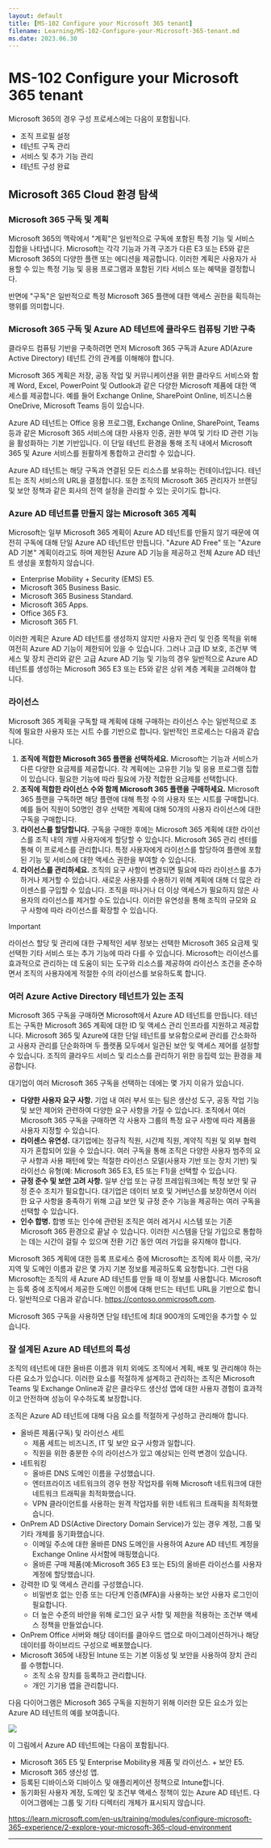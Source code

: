 ```yaml
---
layout: default
title: [MS-102 Configure your Microsoft 365 tenant]
filename: Learning/MS-102-Configure-your-Microsoft-365-tenant.md
ms.date: 2023.06.30
---
```


# MS-102 Configure your Microsoft 365 tenant

Microsoft 365의 경우 구성 프로세스에는 다음이 포함됩니다.

- 조직 프로필 설정
- 테넌트 구독 관리
- 서비스 및 추가 기능 관리
- 테넌트 구성 완료

## Microsoft 365 Cloud 환경 탐색

### Microsoft 365 구독 및 계획

Microsoft 365의 맥락에서 "계획"은 일반적으로 구독에 포함된 특정 기능 및 서비스 집합을 나타냅니다. Microsoft는 각각 기능과 가격 구조가 다른 E3 또는 E5와 같은 Microsoft 365의 다양한 플랜 또는 에디션을 제공합니다. 이러한 계획은 사용자가 사용할 수 있는 특정 기능 및 응용 프로그램과 포함된 기타 서비스 또는 혜택을 결정합니다.

반면에 "구독"은 일반적으로 특정 Microsoft 365 플랜에 대한 액세스 권한을 획득하는 행위를 의미합니다.

### Microsoft 365 구독 및 Azure AD 테넌트에 클라우드 컴퓨팅 기반 구축

클라우드 컴퓨팅 기반을 구축하려면 먼저 Microsoft 365 구독과 Azure AD(Azure Active Directory) 테넌트 간의 관계를 이해해야 합니다.

Microsoft 365 계획은 저장, 공동 작업 및 커뮤니케이션을 위한 클라우드 서비스와 함께 Word, Excel, PowerPoint 및 Outlook과 같은 다양한 Microsoft 제품에 대한 액세스를 제공합니다. 예를 들어 Exchange Online, SharePoint Online, 비즈니스용 OneDrive, Microsoft Teams 등이 있습니다.

Azure AD 테넌트는 Office 응용 프로그램, Exchange Online, SharePoint, Teams 등과 같은 Microsoft 365 서비스에 대한 사용자 인증, 권한 부여 및 기타 ID 관련 기능을 활성화하는 기본 기반입니다. 이 단일 테넌트 환경을 통해 조직 내에서 Microsoft 365 및 Azure 서비스를 원활하게 통합하고 관리할 수 있습니다.

Azure AD 테넌트는 해당 구독과 연결된 모든 리소스를 보유하는 컨테이너입니다. 테넌트는 조직 서비스의 URL을 결정합니다. 또한 조직의 Microsoft 365 관리자가 브랜딩 및 보안 정책과 같은 회사의 전역 설정을 관리할 수 있는 곳이기도 합니다.

### Azure AD 테넌트를 만들지 않는 Microsoft 365 계획

Microsoft는 일부 Microsoft 365 계획이 Azure AD 테넌트를 만들지 않기 때문에 여전히 구독에 대해 단일 Azure AD 테넌트만 만듭니다. "Azure AD Free" 또는 "Azure AD 기본" 계획이라고도 하며 제한된 Azure AD 기능을 제공하고 전체 Azure AD 테넌트 생성을 포함하지 않습니다.

- Enterprise Mobility + Security (EMS) E5.
- Microsoft 365 Business Basic. 
- Microsoft 365 Business Standard.
- Microsoft 365 Apps.
- Office 365 F3.
- Microsoft 365 F1.

이러한 계획은 Azure AD 테넌트를 생성하지 않지만 사용자 관리 및 인증 목적을 위해 여전히 Azure AD 기능이 제한되어 있을 수 있습니다. 그러나 고급 ID 보호, 조건부 액세스 및 장치 관리와 같은 고급 Azure AD 기능 및 기능의 경우 일반적으로 Azure AD 테넌트를 생성하는 Microsoft 365 E3 또는 E5와 같은 상위 계층 계획을 고려해야 합니다.

### 라이선스

Microsoft 365 계획을 구독할 때 계획에 대해 구매하는 라이선스 수는 일반적으로 조직에 필요한 사용자 또는 시트 수를 기반으로 합니다. 일반적인 프로세스는 다음과 같습니다.

1. **조직에 적합한 Microsoft 365 플랜을 선택하세요.** Microsoft는 기능과 서비스가 다른 다양한 요금제를 제공합니다. 각 계획에는 고유한 기능 및 응용 프로그램 집합이 있습니다. 필요한 기능에 따라 필요에 가장 적합한 요금제를 선택합니다.
1. **조직에 적합한 라이선스 수와 함께 Microsoft 365 플랜을 구매하세요.** Microsoft 365 플랜을 구독하면 해당 플랜에 대해 특정 수의 사용자 또는 시트를 구매합니다. 예를 들어 직원이 50명인 경우 선택한 계획에 대해 50개의 사용자 라이선스에 대한 구독을 구매합니다.
1. **라이선스를 할당합니다.** 구독을 구매한 후에는 Microsoft 365 계획에 대한 라이선스를 조직 내의 개별 사용자에게 할당할 수 있습니다. Microsoft 365 관리 센터를 통해 이 프로세스를 관리합니다. 특정 사용자에게 라이선스를 할당하여 플랜에 포함된 기능 및 서비스에 대한 액세스 권한을 부여할 수 있습니다.
1. **라이선스를 관리하세요.** 조직의 요구 사항이 변경되면 필요에 따라 라이선스를 추가하거나 제거할 수 있습니다. 새로운 사용자를 수용하기 위해 계획에 대해 더 많은 라이센스를 구입할 수 있습니다. 조직을 떠나거나 더 이상 액세스가 필요하지 않은 사용자의 라이선스를 제거할 수도 있습니다. 이러한 유연성을 통해 조직의 규모와 요구 사항에 따라 라이선스를 확장할 수 있습니다.

> [!IMPORTANT]  
> 라이선스 할당 및 관리에 대한 구체적인 세부 정보는 선택한 Microsoft 365 요금제 및 선택한 기타 서비스 또는 추가 기능에 따라 다를 수 있습니다. Microsoft는 라이선스를 효과적으로 관리하는 데 도움이 되는 도구와 리소스를 제공하여 라이선스 조건을 준수하면서 조직의 사용자에게 적절한 수의 라이선스를 보유하도록 합니다.

### 여러 Azure Active Directory 테넌트가 있는 조직

Microsoft 365 구독을 구매하면 Microsoft에서 Azure AD 테넌트를 만듭니다. 테넌트는 구독한 Microsoft 365 계획에 대한 ID 및 액세스 관리 인프라를 지원하고 제공합니다. Microsoft 365 및 Azure에 대한 단일 테넌트를 보유함으로써 관리를 간소화하고 사용자 관리를 단순화하며 두 플랫폼 모두에서 일관된 보안 및 액세스 제어를 설정할 수 있습니다. 조직의 클라우드 서비스 및 리소스를 관리하기 위한 응집력 있는 환경을 제공합니다.

대기업이 여러 Microsoft 365 구독을 선택하는 데에는 몇 가지 이유가 있습니다.

- **다양한 사용자 요구 사항.** 기업 내 여러 부서 또는 팀은 생산성 도구, 공동 작업 기능 및 보안 제어와 관련하여 다양한 요구 사항을 가질 수 있습니다. 조직에서 여러 Microsoft 365 구독을 구매하면 각 사용자 그룹의 특정 요구 사항에 따라 제품을 사용자 지정할 수 있습니다.
- **라이센스 유연성.** 대기업에는 정규직 직원, 시간제 직원, 계약직 직원 및 외부 협력자가 혼합되어 있을 수 있습니다. 여러 구독을 통해 조직은 다양한 사용자 범주의 요구 사항과 사용 패턴에 맞는 적절한 라이선스 모델(사용자 기반 또는 장치 기반) 및 라이선스 유형(예: Microsoft 365 E3, E5 또는 F1)을 선택할 수 있습니다.
- **규정 준수 및 보안 고려 사항.** 일부 산업 또는 규정 프레임워크에는 특정 보안 및 규정 준수 조치가 필요합니다. 대기업은 데이터 보호 및 거버넌스를 보장하면서 이러한 요구 사항을 충족하기 위해 고급 보안 및 규정 준수 기능을 제공하는 여러 구독을 선택할 수 있습니다.
- **인수 합병.** 합병 또는 인수에 관련된 조직은 여러 레거시 시스템 또는 기존 Microsoft 365 환경으로 끝날 수 있습니다. 이러한 시스템을 단일 가입으로 통합하는 데는 시간이 걸릴 수 있으며 전환 기간 동안 여러 가입을 유지해야 합니다.

Microsoft 365 계획에 대한 등록 프로세스 중에 Microsoft는 조직에 회사 이름, 국가/지역 및 도메인 이름과 같은 몇 가지 기본 정보를 제공하도록 요청합니다. 그런 다음 Microsoft는 조직의 새 Azure AD 테넌트를 만들 때 이 정보를 사용합니다. Microsoft는 등록 중에 조직에서 제공한 도메인 이름에 대해 만드는 테넌트 URL을 기반으로 합니다. 일반적으로 다음과 같습니다. https://contoso.onmicrosoft.com.

Microsoft 365 구독을 사용하면 단일 테넌트에 최대 900개의 도메인을 추가할 수 있습니다.

### 잘 설계된 Azure AD 테넌트의 특성

조직의 테넌트에 대한 올바른 이름과 위치 외에도 조직에서 계획, 배포 및 관리해야 하는 다른 요소가 있습니다. 이러한 요소를 적절하게 설계하고 관리하는 조직은 Microsoft Teams 및 Exchange Online과 같은 클라우드 생산성 앱에 대한 사용자 경험이 효과적이고 안전하며 성능이 우수하도록 보장합니다.

조직은 Azure AD 테넌트에 대해 다음 요소를 적절하게 구성하고 관리해야 합니다.

- 올바른 제품(구독) 및 라이선스 세트
    - 제품 세트는 비즈니즈, IT 및 보안 요구 사항과 일합니다.
    - 직원을 위한 충분한 수의 라이선스가 있고 예상되는 인력 변경이 있습니다.
- 네트워킹
    - 올바른 DNS 도메인 이름을 구성했습니다.
    - 엔터프라이즈 네트워크의 경우 현장 작업자를 위해 Microsoft 네트워크에 대한 네트워크 트래픽을 최적화했습니다.
    - VPN 클라이언트를 사용하는 원격 작업자를 위한 네트워크 트래픽을 최적화했습니다.
- OnPrem AD DS(Active Directory Domain Service)가 있는 경우 계정, 그룹 및 기타 개체를 동기화했습니다.
    - 이메일 주소에 대한 올바른 DNS 도메인을 사용하여 Azure AD 테넌트 계정을 Exchange Online 사서함에 매핑했습니다.
    - 올바른 구매 제품(예:Microsoft 365 E3 또는 E5)의 올바른 라이선스를 사용자 계정에 할당했습니다.
- 강력한 ID 및 액세스 관리를 구성했습니다.
    - 비밀번호 없는 인증 또는 다단계 인증(MFA)을 사용하는 보안 사용자 로그인이 필요합니다.
    - 더 높은 수준의 바안을 위해 로그인 요구 사항 및 제한을 적용하는 조건부 액세스 정책을 만들었습니다.
- OnPrem Office 서버와 해당 데이터를 클아우드 앱으로 마이그레이션하거나 해당 데이터를 하이브리드 구성으로 배포했습니다.
- Microsoft 365에 내장된 Intune 또는 기본 이동성 및 보안을 사용하여 장치 관리를 수행합니다.
    - 조직 소유 장치를 등록하고 관리합니다.
    - 개인 기기용 앱을 관리합니다.

다음 다이어그램은 Microsoft 365 구독을 지원하기 위해 이러한 모든 요소가 있는 Azure AD 테넌트의 예를 보여줍니다.

![](images/ms-102-config-tenant-001.png)

이 그림에서 Azure AD 테넌트에는 다음이 포함됩니다.

- Microsoft 365 E5 및 Enterprise Mobility용 제품 및 라이선스. + 보안 E5.
- Microsoft 365 생산성 앱.
- 등록된 디바이스와 디바이스 및 애플리케이션 정책으로 Intune합니다.
- 동기화된 사용자 계정, 도메인 및 조건부 액세스 정책이 있는 Azure AD 테넌트. 다이어그램에는 그룹 및 기타 디렉터리 개체가 표시되지 않습니다.

https://learn.microsoft.com/en-us/training/modules/configure-microsoft-365-experience/2-explore-your-microsoft-365-cloud-environment

---

